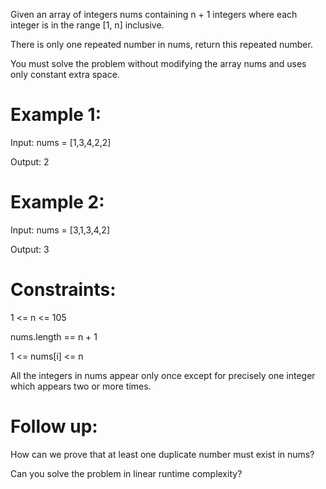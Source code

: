 Given an array of integers nums containing n + 1 integers where each integer is in the range [1, n] inclusive.

There is only one repeated number in nums, return this repeated number.

You must solve the problem without modifying the array nums and uses only constant extra space.

 

# Example 1:

Input: nums = [1,3,4,2,2]

Output: 2

# Example 2:

Input: nums = [3,1,3,4,2]

Output: 3
 

# Constraints:

1 <= n <= 105

nums.length == n + 1

1 <= nums[i] <= n

All the integers in nums appear only once except for precisely one integer which appears two or more times.
 

# Follow up:

How can we prove that at least one duplicate number must exist in nums?

Can you solve the problem in linear runtime complexity?
